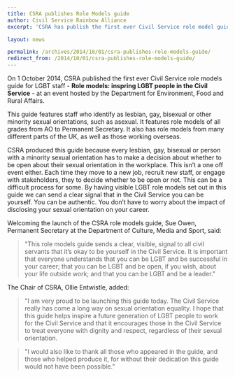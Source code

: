 ```yaml
---
title: CSRA publishes Role Models guide
author: Civil Service Rainbow Alliance
excerpt: 'CSRA has publish the first ever Civil Service role model guide for LGBT staff.'

layout: news

permalink: /archives/2014/10/01/csra-publishes-role-models-guide/
redirect_from: /2014/10/01/csra-publishes-role-models-guide/
---
```


On 1 October 2014, CSRA published the first ever Civil Service role models guide for LGBT staff - **Role models: inspring LGBT people in the Civil Service** - at an event hosted by the Department for Environment, Food and Rural Affairs.

This guide features staff who identify as lesbian, gay, bisexual or other minority sexual orientations, such as asexual. It features role models of all grades from AO to Permanent Secretary. It also has role models from many different parts of the UK, as well as those working overseas.

CSRA produced this guide because every lesbian, gay, bisexual or person with a minority sexual orientation has to make a decision about whether to be open about their sexual orientation in the workplace. This isn’t a one off event either. Each time they move to a new job, recruit new staff, or engage with stakeholders, they to decide whether to be open or not. This can be a difficult process for some. By having visible LGBT role models set out in this guide we can send a clear signal that in the Civil Service you can be yourself. You can be authentic. You don’t have to worry about the impact of disclosing your sexual orientation on your career.

Welcoming the launch of the CSRA role models guide, Sue Owen, Permanent Secretary at the Department of Culture, Media and Sport, said:

> "This role models guide sends a clear, visible, signal to all civil servants that it’s okay to be yourself in the Civil Service. It is important that everyone understands that you can be LGBT and be successful in your career; that you can be LGBT and be open, if you wish, about your life outside work; and that you can be LGBT and be a leader."

The Chair of CSRA, Ollie Entwistle, added:

> "I am very proud to be launching this guide today. The Civil Service really has come a long way on sexual orientation equality. I hope that this guide helps inspire a future generation of LGBT people to work for the Civil Service and that it encourages those in the Civil Service to treat everyone with dignity and respect, regardless of their sexual orientation.

> "I would also like to thank all those who appeared in the guide, and those who helped produce it, for without their dedication this guide would not have been possible."